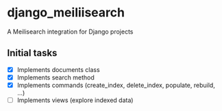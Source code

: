 # django_meiliisearch

A Meilisearch integration for Django projects

## Initial tasks
- [x] Implements documents class
- [x] Implements search method
- [x] Implements commands (create_index, delete_index, populate, rebuild, ...)
- [ ] Implements views (explore indexed data)
